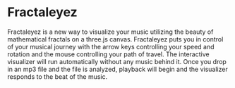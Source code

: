 # Fractaleyez

Fractaleyez is a new way to visualize your music utilizing the beauty of mathematical fractals on a three.js canvas.
Fractaleyez puts you in control of your musical journey with the arrow keys controlling your speed and rotation and the mouse controlling your path of travel.
The interactive visualizer will run automatically without any music behind it.
Once you drop in an mp3 file and the file is analyzed, playback will begin and the visualizer responds to the beat of the music.
